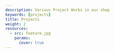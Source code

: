 ```yaml
---
description: Various Project Works in our shop
keywords: [projects]
title: Projects
weight: 2
resources:
  - src: feature.jpg
    params:
      cover: true
---
```

